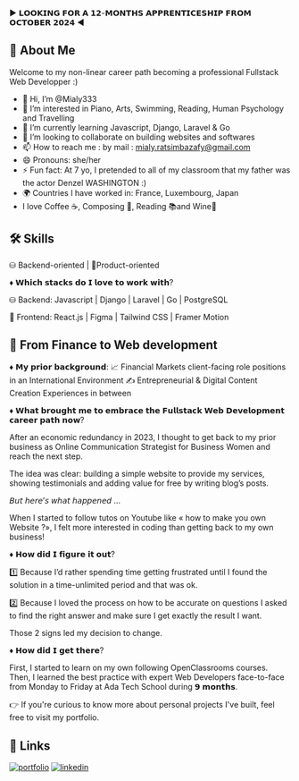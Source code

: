 ▶ 𝗟𝗢𝗢𝗞𝗜𝗡𝗚 𝗙𝗢𝗥 𝗔 𝟭𝟮-𝗠𝗢𝗡𝗧𝗛𝗦 𝗔𝗣𝗣𝗥𝗘𝗡𝗧𝗜𝗖𝗘𝗦𝗛𝗜𝗣 𝗙𝗥𝗢𝗠 𝗢𝗖𝗧𝗢𝗕𝗘𝗥 𝟮𝟬𝟮𝟰 ◀

## 🚀 About Me
Welcome to my non-linear career path becoming a professional Fullstack Web Developper :)

- 👋 Hi, I’m @Mialy333
- 👀 I’m interested in Piano, Arts, Swimming, Reading, Human Psychology and Travelling
- 🌱 I’m currently learning Javascript, Django, Laravel & Go
- 💞️ I’m looking to collaborate on building websites and softwares
- 📫 How to reach me : by mail : mialy.ratsimbazafy@gmail.com 
- 😄 Pronouns: she/her
- ⚡ Fun fact: At 7 yo, I pretended to all of my classroom that my father was the actor Denzel WASHINGTON :) 
- 🌍 Countries I have worked in: France, Luxembourg, Japan
- I love Coffee ☕, Composing 🎹, Reading 📚and Wine🍷

## 🛠 Skills
⛁ Backend-oriented | 🎯Product-oriented

♦ 𝗪𝗵𝗶𝗰𝗵 𝘀𝘁𝗮𝗰𝗸𝘀 𝗱𝗼 𝗜 𝗹𝗼𝘃𝗲 𝘁𝗼 𝘄𝗼𝗿𝗸 𝘄𝗶𝘁𝗵?

⛁ Backend: 
Javascript | Django | Laravel | Go | PostgreSQL

🎨 Frontend:
React.js | Figma | Tailwind CSS | Framer Motion

## 🔄 From Finance to Web development

♦ 𝗠𝘆 𝗽𝗿𝗶𝗼𝗿 𝗯𝗮𝗰𝗸𝗴𝗿𝗼𝘂𝗻𝗱: 
📈 Financial Markets client-facing role positions in an International Environment
✍️ Entrepreneurial & Digital Content Creation Experiences in between

♦ 𝗪𝗵𝗮𝘁 𝗯𝗿𝗼𝘂𝗴𝗵𝘁 𝗺𝗲 𝘁𝗼 𝗲𝗺𝗯𝗿𝗮𝗰𝗲 𝘁𝗵𝗲 𝗙𝘂𝗹𝗹𝘀𝘁𝗮𝗰𝗸 𝗪𝗲𝗯 𝗗𝗲𝘃𝗲𝗹𝗼𝗽𝗺𝗲𝗻𝘁 𝗰𝗮𝗿𝗲𝗲𝗿 𝗽𝗮𝘁𝗵 𝗻𝗼𝘄?

After an economic redundancy in 2023, I thought to get back to my prior business as Online Communication Strategist for Business Women and reach the next step.

The idea was clear: building a simple website to provide my services, showing testimonials and adding value for free by writing blog’s posts.

𝘉𝘶𝘵 𝘩𝘦𝘳𝘦’𝘴 𝘸𝘩𝘢𝘵 𝘩𝘢𝘱𝘱𝘦𝘯𝘦𝘥 …

When I started to follow tutos on Youtube like « how to make you own Website ?», I felt more interested in coding than getting back to my own business! 

♦ 𝗛𝗼𝘄 𝗱𝗶𝗱 𝗜 𝗳𝗶𝗴𝘂𝗿𝗲 𝗶𝘁 𝗼𝘂𝘁?

1️⃣ Because I’d rather spending time getting frustrated until I found the solution in a time-unlimited period and that was ok.

2️⃣ Because I loved the process on how to be accurate on questions I asked to find the right answer and make sure I get exactly the result I want.

Those 2 signs led my decision to change. 

♦ 𝗛𝗼𝘄 𝗱𝗶𝗱 𝗜 𝗴𝗲𝘁 𝘁𝗵𝗲𝗿𝗲?

First, I started to learn on my own following OpenClassrooms courses.
Then, I learned the best practice with expert Web Developers face-to-face from Monday to Friday at Ada Tech School during 𝟵 𝗺𝗼𝗻𝘁𝗵𝘀.

👉 If you're curious to know more about personal projects I've built, feel free to visit my portfolio.

## 🔗 Links
[![portfolio](https://img.shields.io/badge/my_portfolio-000?style=for-the-badge&logoColor=white)](https://mialy-ratsimbazafy-portfolio.vercel.app)
[![linkedin](https://img.shields.io/badge/linkedin-0A66C2?style=for-the-badge&logo=linkedin&logoColor=white)](www.linkedin.com/in/mialyratsimbazafy75)

